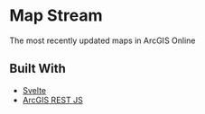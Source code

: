 # Map Stream

The most recently updated maps in ArcGIS Online

## Built With

- [Svelte](https://svelte.dev)
- [ArcGIS REST JS](https://esri.github.io/arcgis-rest-js/)